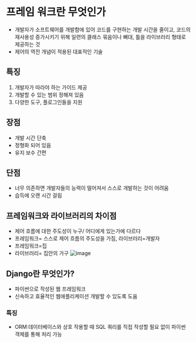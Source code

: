 # 프레임 워크란 무엇인가
- 개발자가 소프트웨어를 개발함에 있어 코드를 구현하는 개발 시간을 줄이고, 코드의 재사용성 증가시키기 위해 일련의 클래스 묶음이나 뼈대, 틀을 라이브러리 형태로 제공하는 것
- 제어의 역전 개념이 적용된 대표적인 기술
## 특징
1. 개발자가 따라야 하는 가이드 제공
2. 개발할 수 있는 범위 정해져 있음
3. 다양한 도구, 플로그인들을 지원



## 장점
- 개발 시간 단축
- 정형화 되어 있음
- 유지 보수 간편

## 단점
- 너무 의존하면 개발자들의 능력이 떨어져서 스스로 개발하는 것이 어려움
- 습득에 오랜 시간 걸림

## 프레임워크와 라이브러리의 차이점
- 제어 흐름에 대한 주도성이 누구/ 어디에게 있는가에 다르다
- 프레임워크= 스스로 제어 흐름의 주도성을 가짐, 라이브러리=개발자
- 프레임워크=집
- 라이브러리= 집안의 가구
![image](https://github.com/user-attachments/assets/72077cc3-729e-45c1-a5f6-e02b0ed0381d)

## Django란 무엇인가?
- 파이썬으로 작성된 웹 프레임워크
- 신속하고 효율적인 웹애플리케이션 개발할 수 있도록 도움

### 특징
- ORM:데이터베이스와 상호 작용할 때 SQL 쿼리를 직접 작성할 필요 없이 파이썬 객체를 통해 처리 가능


